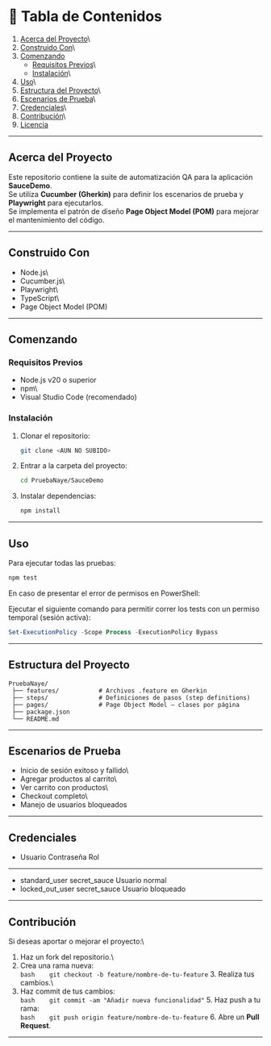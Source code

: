 # 📑 Tabla de Contenidos

1.  [Acerca del Proyecto](#acerca-del-proyecto)\
2.  [Construido Con](#construido-con)\
3.  [Comenzando](#comenzando)
    -   [Requisitos Previos](#requisitos-previos)\
    -   [Instalación](#instalación)\
4.  [Uso](#uso)\
5.  [Estructura del Proyecto](#estructura-del-proyecto)\
6.  [Escenarios de Prueba](#escenarios-de-prueba)\
7.  [Credenciales](#credenciales)\
8.  [Contribución](#contribución)\
9.  [Licencia](#licencia)

------------------------------------------------------------------------

## Acerca del Proyecto

Este repositorio contiene la suite de automatización QA para la
aplicación **SauceDemo**.\
Se utiliza **Cucumber (Gherkin)** para definir los escenarios de prueba
y **Playwright** para ejecutarlos.\
Se implementa el patrón de diseño **Page Object Model (POM)** para
mejorar el mantenimiento del código.

------------------------------------------------------------------------

## Construido Con

-   Node.js\
-   Cucumber.js\
-   Playwright\
-   TypeScript\
-   Page Object Model (POM)

------------------------------------------------------------------------

## Comenzando

### Requisitos Previos

-   Node.js v20 o superior
-   npm\
-   Visual Studio Code (recomendado)

### Instalación

1.  Clonar el repositorio:

    ``` bash
    git clone <AUN NO SUBIDO>
    ```

2.  Entrar a la carpeta del proyecto:

    ``` bash
    cd PruebaNaye/SauceDemo
    ```

3.  Instalar dependencias:

    ``` bash
    npm install
    ```

------------------------------------------------------------------------

## Uso

Para ejecutar todas las pruebas:

``` bash
npm test
```

En caso de presentar el error de permisos en PowerShell:

Ejecutar el siguiente comando para permitir correr los tests con un
permiso temporal (sesión activa):

``` powershell
Set-ExecutionPolicy -Scope Process -ExecutionPolicy Bypass
```

------------------------------------------------------------------------

## Estructura del Proyecto

    PruebaNaye/
     ├── features/           # Archivos .feature en Gherkin
     ├── steps/              # Definiciones de pasos (step definitions)
     ├── pages/              # Page Object Model — clases por página
     ├── package.json
     └── README.md

------------------------------------------------------------------------

## Escenarios de Prueba

-   Inicio de sesión exitoso y fallido\
-   Agregar productos al carrito\
-   Ver carrito con productos\
-   Checkout completo\
-   Manejo de usuarios bloqueados

------------------------------------------------------------------------

## Credenciales

 - Usuario           Contraseña     Rol
  ----------------- -------------- -------------------
 - standard_user     secret_sauce   Usuario normal
 - locked_out_user   secret_sauce   Usuario bloqueado

------------------------------------------------------------------------

## Contribución

Si deseas aportar o mejorar el proyecto:\
1. Haz un fork del repositorio.\
2. Crea una rama nueva:\
`bash    git checkout -b feature/nombre-de-tu-feature` 3. Realiza tus
cambios.\
4. Haz commit de tus cambios:\
`bash    git commit -am "Añadir nueva funcionalidad"` 5. Haz push a tu
rama:\
`bash    git push origin feature/nombre-de-tu-feature` 6. Abre un **Pull
Request**.

------------------------------------------------------------------------

